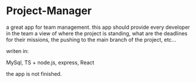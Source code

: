 # Project-Manager

a great app for team management. this app should provide every developer in the team a view of where the project is standing, what are the
deadlines for their missions, the pushing to the main branch of the project, etc...

writen in:

MySql, TS + node.js, express, React

the app is not finished.
